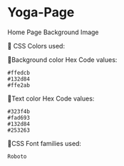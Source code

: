# Yoga-Page

Home Page Background Image

📌 CSS Colors used:

📍Background color Hex Code values:

    #ffedcb
    #132d84
    #ffe2ab

📍Text color Hex Code values:

    #323f4b
    #fad693
    #132d84
    #253263

📍CSS Font families used:

    Roboto


